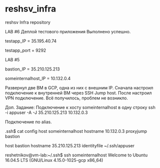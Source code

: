 # reshsv_infra
reshsv Infra repository

LAB #6 Деплой тестового приложения
Выполнено успешно.

testapp_IP = 35.195.40.74

testapp_port = 9292


LAB #5

bastion_IP = 35.210.125.213

someinternalhost_IP = 10.132.0.4

Развернул две ВМ в GCP, одна из них с внешним IP.
Сначала настроил подключение к внутренней ВМ через SSH Jump host.
После настроил VPN подключение.
Всё получилось, проблем не возникло.

Доп. Задание:
Подключение к хосту someinternalhost в одну строку 
ssh -i appuser -A -J 35.210.125.213 10.132.0.3

Подключение по alias.

.ssh$ cat config 
host someinternalhost
	hostname 10.132.0.3
	proxyjump bastion

host bastion
	hostname 35.210.125.213
	identityfile ~/.ssh/appuser


reshetnikov@vm-lab:~/.ssh$ ssh someinternalhost
Welcome to Ubuntu 16.04.5 LTS (GNU/Linux 4.15.0-1025-gcp x86_64)



